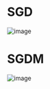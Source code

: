 # SGD
![image](https://user-images.githubusercontent.com/22728601/194907376-93265f30-81f7-45de-9700-06e0abbfcac0.png)

# SGDM 
![image](https://user-images.githubusercontent.com/22728601/194907286-29080f8f-814b-4951-9ad9-d842a0e84ca5.png)

